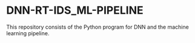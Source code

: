 # DNN-RT-IDS_ML-PIPELINE
This repository consists of the Python program for DNN and the machine learning pipeline.
